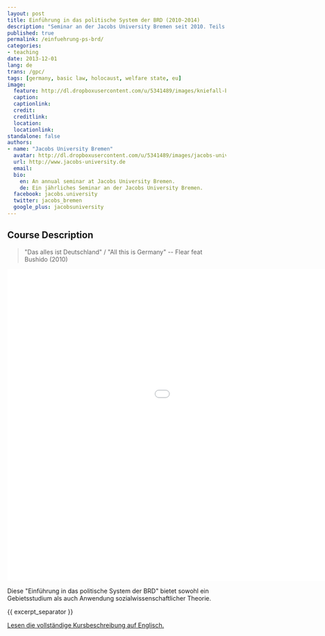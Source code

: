 ```yaml
---
layout: post
title: Einführung in das politische System der BRD (2010-2014)
description: "Seminar an der Jacobs University Bremen seit 2010. Teils Gebietsstudien, teils sozialwissenschaftliches Theorie"
published: true
permalink: /einfuehrung-ps-brd/
categories:
- teaching
date: 2013-12-01
lang: de
trans: /gpc/
tags: [germany, basic law, holocaust, welfare state, eu]
image:
  feature: http://dl.dropboxusercontent.com/u/5341489/images/kniefall-brandt_crop.jpg
  caption: 
  captionlink: 
  credit: 
  creditlink: 
  location: 
  locationlink:
standalone: false
authors:
- name: "Jacobs University Bremen"
  avatar: http://dl.dropboxusercontent.com/u/5341489/images/jacobs-university_round.jpg
  url: http://www.jacobs-university.de
  email: 
  bio:
    en: An annual seminar at Jacobs University Bremen.
    de: Ein jährliches Seminar an der Jacobs University Bremen.
  facebook: jacobs.university
  twitter: jacobs_bremen
  google_plus: jacobsuniversity
---
```



## Course Description

> "Das alles ist Deutschland" / "All this is Germany"
> -- Flear feat Bushido (2010)

<iframe width="1280" height="720" src="//www.youtube.com/embed/gqsMyN9-G68" frameborder="0" allowfullscreen></iframe>


Diese "Einführung in das politische System der BRD" bietet sowohl ein Gebietsstudium als auch Anwendung sozialwissenschaftlicher Theorie.

{{ excerpt_separator }}

<div markdown="0">
<a href="/gpc/" class="btn">Lesen die vollständige Kursbeschreibung auf Englisch.</a>
</div>